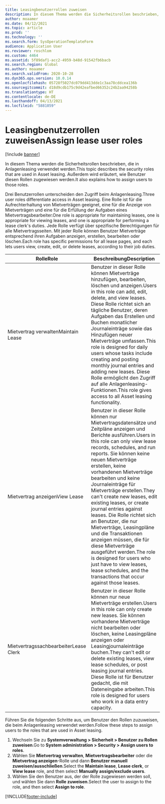 ```yaml
---
title: Leasingbenutzerrollen zuweisen
description: In diesem Thema werden die Sicherheitsrollen beschrieben, die in Anlagenleasing verwendet werden. Außerdem wird erläutert, wie Benutzer diesen Rollen zugewiesen werden.
author: moaamer
ms.date: 04/12/2021
ms.topic: article
ms.prod: ''
ms.technology: ''
ms.search.form: SysOperationTemplateForm
audience: Application User
ms.reviewer: roschlom
ms.custom: 4464
ms.assetid: 5f89daf1-acc2-4959-b48d-91542fb6bacb
ms.search.region: Global
ms.author: moaamer
ms.search.validFrom: 2020-10-28
ms.dyn365.ops.version: 10.0.14
ms.openlocfilehash: 05728f5027dc079dd413dde1c3aa78cddcea136b
ms.sourcegitcommit: d18d9cdb175c9d42eafbed66352c24b2aa94258b
ms.translationtype: HT
ms.contentlocale: de-DE
ms.lasthandoff: 04/13/2021
ms.locfileid: "5881059"
---
```

# <a name="assign-lease-user-roles"></a><span data-ttu-id="9c2ce-104">Leasingbenutzerrollen zuweisen</span><span class="sxs-lookup"><span data-stu-id="9c2ce-104">Assign lease user roles</span></span>

[!include [banner](../includes/banner.md)]

<span data-ttu-id="9c2ce-105">In diesem Thema werden die Sicherheitsrollen beschrieben, die in Anlagenleasing verwendet werden.</span><span class="sxs-lookup"><span data-stu-id="9c2ce-105">This topic describes the security roles that are used in Asset leasing.</span></span> <span data-ttu-id="9c2ce-106">Außerdem wird erläutert, wie Benutzer diesen Rollen zugewiesen werden.</span><span class="sxs-lookup"><span data-stu-id="9c2ce-106">It also explains how to assign users to those roles.</span></span>

<span data-ttu-id="9c2ce-107">Drei Benutzerrollen unterscheiden den Zugriff beim Anlagenleasing.</span><span class="sxs-lookup"><span data-stu-id="9c2ce-107">Three user roles differentiate access in Asset leasing.</span></span> <span data-ttu-id="9c2ce-108">Eine Rolle ist für die Aufrechterhaltung von Mietverträgen geeignet, eine für die Anzeige von Mietverträgen und eine für die Erfüllung der Aufgaben eines Mietvertragsbearbeiter.</span><span class="sxs-lookup"><span data-stu-id="9c2ce-108">One role is appropriate for maintaining leases, one is appropriate for viewing leases, and one is appropriate for performing a lease clerk's duties.</span></span> <span data-ttu-id="9c2ce-109">Jede Rolle verfügt über spezifische Berechtigungen für alle Mietvertragsseiten. Mit jeder Rolle können Benutzer Mietverträge entsprechend ihren Aufgaben anzeigen, erstellen, bearbeiten oder löschen.</span><span class="sxs-lookup"><span data-stu-id="9c2ce-109">Each role has specific permissions for all lease pages, and each lets users view, create, edit, or delete leases, according to their job duties.</span></span>

| <span data-ttu-id="9c2ce-110">Rolle</span><span class="sxs-lookup"><span data-stu-id="9c2ce-110">Role</span></span>           | <span data-ttu-id="9c2ce-111">Beschreibung</span><span class="sxs-lookup"><span data-stu-id="9c2ce-111">Description</span></span> |
|----------------|-------------|
| <span data-ttu-id="9c2ce-112">Mietvertrag verwalten</span><span class="sxs-lookup"><span data-stu-id="9c2ce-112">Maintain Lease</span></span> | <span data-ttu-id="9c2ce-113">Benutzer in dieser Rolle können Mietverträge hinzufügen, bearbeiten, löschen und anzeigen.</span><span class="sxs-lookup"><span data-stu-id="9c2ce-113">Users in this role can add, edit, delete, and view leases.</span></span> <span data-ttu-id="9c2ce-114">Diese Rolle richtet sich an tägliche Benutzer, deren Aufgaben das Erstellen und Buchen monatlicher Journaleinträge sowie das Hinzufügen neuer Mietverträge umfassen.</span><span class="sxs-lookup"><span data-stu-id="9c2ce-114">This role is designed for daily users whose tasks include creating and posting monthly journal entries and adding new leases.</span></span> <span data-ttu-id="9c2ce-115">Diese Rolle ermöglicht den Zugriff auf alle Anlagenleasing-Funktionen.</span><span class="sxs-lookup"><span data-stu-id="9c2ce-115">This role gives access to all Asset leasing functionality.</span></span> |
| <span data-ttu-id="9c2ce-116">Mietvertrag anzeigen</span><span class="sxs-lookup"><span data-stu-id="9c2ce-116">View Lease</span></span>     | <span data-ttu-id="9c2ce-117">Benutzer in dieser Rolle können nur Mietvertragsdatensätze und Zeitpläne anzeigen und Berichte ausführen.</span><span class="sxs-lookup"><span data-stu-id="9c2ce-117">Users in this role can only view lease records, schedules, and run reports.</span></span> <span data-ttu-id="9c2ce-118">Sie können keine neuen Mietverträge erstellen, keine vorhandenen Mietverträge bearbeiten und keine Journaleinträge für Mietverträge erstellen.</span><span class="sxs-lookup"><span data-stu-id="9c2ce-118">They can't create new leases, edit existing leases, or create journal entries against leases.</span></span> <span data-ttu-id="9c2ce-119">Die Rolle richtet sich an Benutzer, die nur Mietverträge, Leasingpläne und die Transaktionen anzeigen müssen, die für diese Mietverträge ausgeführt werden.</span><span class="sxs-lookup"><span data-stu-id="9c2ce-119">The role is designed for users who just have to view leases, lease schedules, and the transactions that occur against those leases.</span></span> |
| <span data-ttu-id="9c2ce-120">Mietvertragssachbearbeiter</span><span class="sxs-lookup"><span data-stu-id="9c2ce-120">Lease Clerk</span></span>    | <span data-ttu-id="9c2ce-121">Benutzer in dieser Rolle können nur neue Mietverträge erstellen.</span><span class="sxs-lookup"><span data-stu-id="9c2ce-121">Users in this role can only create new leases.</span></span> <span data-ttu-id="9c2ce-122">Sie können vorhandene Mietverträge nicht bearbeiten oder löschen, keine Leasingpläne anzeigen oder Leasingjournaleinträge buchen.</span><span class="sxs-lookup"><span data-stu-id="9c2ce-122">They can't edit or delete existing leases, view lease schedules, or post leasing journal entries.</span></span> <span data-ttu-id="9c2ce-123">Diese Rolle ist für Benutzer gedacht, die mit Dateneingabe arbeiten.</span><span class="sxs-lookup"><span data-stu-id="9c2ce-123">This role is designed for users who work in a data entry capacity.</span></span> |

<span data-ttu-id="9c2ce-124">Führen Sie die folgenden Schritte aus, um Benutzer den Rollen zuzuweisen, die beim Anlagenleasing verwendet werden.</span><span class="sxs-lookup"><span data-stu-id="9c2ce-124">Follow these steps to assign users to the roles that are used in Asset leasing.</span></span>

1. <span data-ttu-id="9c2ce-125">Wechseln Sie zu **Systemverwaltung \> Sicherheit \> Benutzer zu Rollen zuweisen**.</span><span class="sxs-lookup"><span data-stu-id="9c2ce-125">Go to **System administration \> Security \> Assign users to roles**.</span></span>
2. <span data-ttu-id="9c2ce-126">Wählen Sie **Mietvertrag verwalten**, **Mietvertragsbearbeiter** oder die **Mietvertrag anzeigen**-Rolle und dann **Benutzer manuell zuweisen/ausschließen**.</span><span class="sxs-lookup"><span data-stu-id="9c2ce-126">Select the **Maintain lease**, **Lease clerk**, or **View lease** role, and then select **Manually assign/exclude users**.</span></span>
3. <span data-ttu-id="9c2ce-127">Wählen Sie den Benutzer aus, der der Rolle zugewiesen werden soll, und wählen Sie dann **Rolle zuweisen**.</span><span class="sxs-lookup"><span data-stu-id="9c2ce-127">Select the user to assign to the role, and then select **Assign to role**.</span></span>


[!INCLUDE[footer-include](../../includes/footer-banner.md)]
